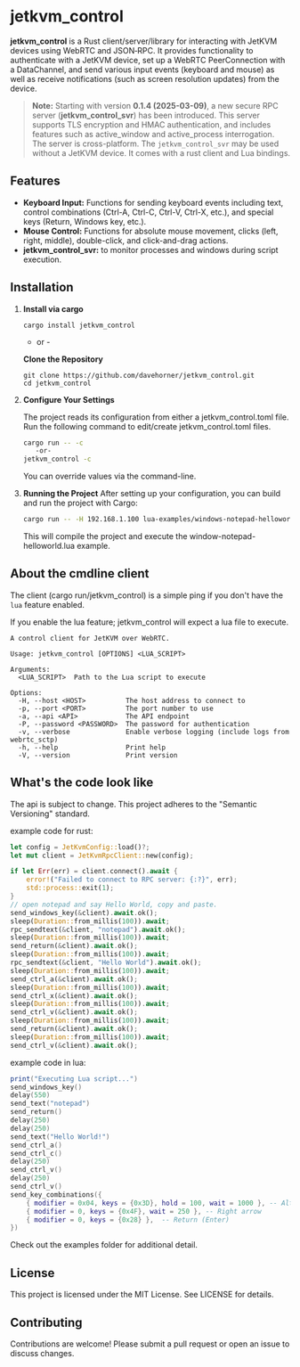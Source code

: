 # jetkvm_control

**jetkvm_control** is a Rust client/server/library for interacting with JetKVM devices using WebRTC and JSON‑RPC. It provides functionality to authenticate with a JetKVM device, set up a WebRTC PeerConnection with a DataChannel, and send various input events (keyboard and mouse) as well as receive notifications (such as screen resolution updates) from the device.


> **Note:** Starting with version **0.1.4 (2025-03-09)**, a new secure RPC server (**jetkvm_control_svr**) has been introduced. This server supports TLS encryption and HMAC authentication, and includes features such as active_window and active_process interrogation.  The server is cross-platform.  The `jetkvm_control_svr` may be used without a JetKVM device.  It comes with a rust client and Lua bindings.


## Features

- **Keyboard Input:** Functions for sending keyboard events including text, control combinations (Ctrl-A, Ctrl-C, Ctrl-V, Ctrl-X, etc.), and special keys (Return, Windows key, etc.).
- **Mouse Control:** Functions for absolute mouse movement, clicks (left, right, middle), double-click, and click-and-drag actions.
- **jetkvm_control_svr:** to monitor processes and windows during script execution.

## Installation

1. **Install via cargo**
   ```
   cargo install jetkvm_control
   ```

   - or - 

   **Clone the Repository**
      ```
      git clone https://github.com/davehorner/jetkvm_control.git
      cd jetkvm_control
      ```

2. **Configure Your Settings**

    The project reads its configuration from either a jetkvm_control.toml file.
    Run the following command to edit/create jetkvm_control.toml files.
     ```bash
     cargo run -- -c
        -or-   
     jetkvm_control -c
     ```

    You can override values via the command-line.

3. **Running the Project**
    After setting up your configuration, you can build and run the project with Cargo:
     ```bash
     cargo run -- -H 192.168.1.100 lua-examples/windows-notepad-helloworld.lua
     ```

    This will compile the project and execute the window-notepad-helloworld.lua example.
  
## About the cmdline client

The client (cargo run/jetkvm_control) is a simple ping if you don't have the `lua` feature enabled.

If you enable the lua feature; jetkvm_control will expect a lua file to execute.

```
A control client for JetKVM over WebRTC.

Usage: jetkvm_control [OPTIONS] <LUA_SCRIPT>

Arguments:
  <LUA_SCRIPT>  Path to the Lua script to execute

Options:
  -H, --host <HOST>          The host address to connect to
  -p, --port <PORT>          The port number to use
  -a, --api <API>            The API endpoint
  -P, --password <PASSWORD>  The password for authentication
  -v, --verbose              Enable verbose logging (include logs from webrtc_sctp)
  -h, --help                 Print help
  -V, --version              Print version
```

## What's the code look like

The api is subject to change.   This project adheres to the "Semantic Versioning" standard.

example code for rust:
```rust
let config = JetKvmConfig::load()?;
let mut client = JetKvmRpcClient::new(config);

if let Err(err) = client.connect().await {
    error!("Failed to connect to RPC server: {:?}", err);
    std::process::exit(1);
}
// open notepad and say Hello World, copy and paste.
send_windows_key(&client).await.ok();
sleep(Duration::from_millis(100)).await;
rpc_sendtext(&client, "notepad").await.ok();
sleep(Duration::from_millis(100)).await;
send_return(&client).await.ok();
sleep(Duration::from_millis(100)).await;
rpc_sendtext(&client, "Hello World").await.ok();
sleep(Duration::from_millis(100)).await;
send_ctrl_a(&client).await.ok();
sleep(Duration::from_millis(100)).await;
send_ctrl_x(&client).await.ok();
sleep(Duration::from_millis(100)).await;
send_ctrl_v(&client).await.ok();
sleep(Duration::from_millis(100)).await;
send_return(&client).await.ok();
sleep(Duration::from_millis(100)).await;
send_ctrl_v(&client).await.ok();
```

example code in lua:
```lua
print("Executing Lua script...")
send_windows_key()
delay(550)
send_text("notepad")
send_return()
delay(250)
delay(250)
send_text("Hello World!")
send_ctrl_a()
send_ctrl_c()
delay(250)
send_ctrl_v()
delay(250)
send_ctrl_v()
send_key_combinations({
    { modifier = 0x04, keys = {0x3D}, hold = 100, wait = 1000 }, -- Alt+F4
    { modifier = 0, keys = {0x4F}, wait = 250 }, -- Right arrow
    { modifier = 0, keys = {0x28} },  -- Return (Enter)
})
```

Check out the examples folder for additional detail.

## License
This project is licensed under the MIT License. See LICENSE for details.

## Contributing
Contributions are welcome! Please submit a pull request or open an issue to discuss changes.

